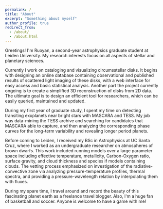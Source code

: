 ```yaml
---
permalink: /
title: "About"
excerpt: "Something about myself"
author_profile: true
redirect_from: 
  - /about/
  - /about.html
---
```


Greetings! I'm Ruoyan, a second-year astrophysics graduate student at Leiden University. My research interests focus on all aspects of stellar and planetary sciences. 

Currently I work on cataloging and visualizing circumsstellar disks. It begins with designing an online
database containing observational and published results of scattered light imaging of these disks,
with a web interface for easy access and basic statistical analysis. Another part the project currently
ongoing is to create a simplified 3D reconstruction of disks from 2D data. The ultimate
goal is to design an efficient tool for researchers, which can be easily queried, maintained and
updated.

During my first year of graduate study, I spent my time on detecting transiting exoplanets near bright stars with MASCARA and TESS. My job was data-mining the TESS archive and searching
for candidates that MASCARA able to capture, and then analyzing the corresponding phase
curves for the long-term variability and revealing longer period planets. 

Before coming to Leiden, I received my BSc in Astrophysics at UC Santa Cruz, where I worked as an undergraduate researcher on atmospheres of brown dwarfs. This work included running models over
a large parameter space including effective temperature, metallicity, Carbon-Oxygen ratio, surface
gravity, and cloud thickness and species if models containing clouds. The vetting process emphasized on investigation of the radiative-convective zone via analyzing pressure-temperature profiles, thermal
spectra, and providing a pressure-wavelength relation by interpolating them with fluxes.

During my spare time, I travel around and record the beauty of this fascinating planet earth as a freelance travel blogger. Also, I'm a huge fan of basketball and soccer. Anyone is welcome to have a game with me! 